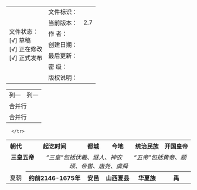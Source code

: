 <table>
<tr>
    <td rowspan="7"> 文件状态：<br/>
        [√] 草稿<br/>
        [√] 正在修改<br/>
        [√] 正式发布 </td>
    <td>文件标识：</td>
    <td> </td>
</tr>
<tr>
    <td>当前版本：</td>
    <td>2.7</td>
</tr>
<tr>
    <td>作    者：</td>
    <td></td>
</tr>
<tr>
    <td>创建日期：</td>
    <td></td>
</tr>
<tr>
    <td>最后更新：</td>
    <td></td>
</tr>
<tr>
    <td>密    级：</td>
    <td></td>
</tr>
<tr>
    <td>版权说明：</td>
    <td></td>
</tr>
</table>

<table>
    <tr>
        <td>列一</td> 
        <td>列一</td> 
   </tr>
    <tr>
        <td colspan="2">合并行</td>    
    </tr>
    <tr>
        <td colspan="2">合并行</td>    
    </tr>
</table>

<table>
     <tr>
            <th align="center" colspan="4">朝代</td>
            <th align="center">起讫时间</td>
            <th align="center">都城</td>
            <th align="center">今地</td>
            <th align="center">统治民族</td>
            <th align="center">开国皇帝</td>
        </tr>
        <tr>
            <td align="center" colspan="9"><strong>三皇五帝</strong>&emsp;&emsp;<i>“三皇”<i>包括伏羲、燧人、神农</i>&emsp;&emsp;<i>“五帝”包括黄帝、颛顼、帝喾、唐尧、虞舜</i></td>
        </tr>
          <td align="center" colspan="4">夏朝</td>
           <th align="center">约前2146-1675年</td>
            <th align="center">安邑</td>
            <th align="center">山西夏县	</td>
            <th align="center">华夏族</td>
            <th align="center">禹</td>
          <tr>
    
      </tr>
</table>
